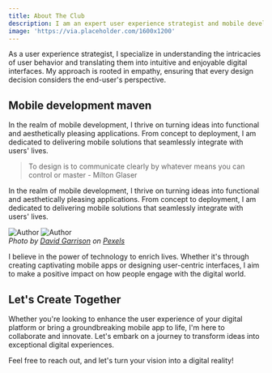 ```yaml
---
title: About The Club
description: I am an expert user experience strategist and mobile developer, driven by a relentless pursuit of innovation and excellence. My journey in the tech world has been shaped by a commitment to creating solutions that not only meet but exceed user expectations.
image: 'https://via.placeholder.com/1600x1200'
---
```

As a user experience strategist, I specialize in understanding the intricacies of user behavior and translating them into intuitive and enjoyable digital interfaces. My approach is rooted in empathy, ensuring that every design decision considers the end-user's perspective.

## Mobile development maven

In the realm of mobile development, I thrive on turning ideas into functional and aesthetically pleasing applications. From concept to deployment, I am dedicated to delivering mobile solutions that seamlessly integrate with users' lives.

> To design is to communicate clearly by whatever means you can control or master - Milton Glaser

In the realm of mobile development, I thrive on turning ideas into functional and aesthetically pleasing applications. From concept to deployment, I am dedicated to delivering mobile solutions that seamlessly integrate with users' lives.

<div class="gallery-box">
  <div class="gallery">
    <img src="https://via.placeholder.com/1600x1200" loading="lazy" alt="Author">
    <img src="https://via.placeholder.com/1600x1200" loading="lazy" alt="Author">
  </div>
  <em>Photo by <a href="https://via.placeholder.com/1600x1200" target="_blank">David Garrison</a> on <a href="https://via.placeholder.com/1600x1200" target="_blank">Pexels</a></em>
</div>

I believe in the power of technology to enrich lives. Whether it's through creating captivating mobile apps or designing user-centric interfaces, I aim to make a positive impact on how people engage with the digital world.

## Let's Create Together

Whether you're looking to enhance the user experience of your digital platform or bring a groundbreaking mobile app to life, I'm here to collaborate and innovate. Let's embark on a journey to transform ideas into exceptional digital experiences.

Feel free to reach out, and let's turn your vision into a digital reality!